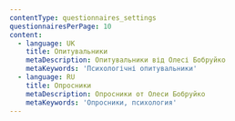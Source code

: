 ```yaml
---
contentType: questionnaires_settings
questionnairesPerPage: 10
content:
  - language: UK
    title: Опитувальники
    metaDescription: Опитувальники від Олесі Бобруйко
    metaKeywords: 'Психологічні опитувальники'
  - language: RU
    title: Опросники
    metaDescription: Опросники от Олеси Бобруйко
    metaKeywords: 'Опросники, психология'
---
```

